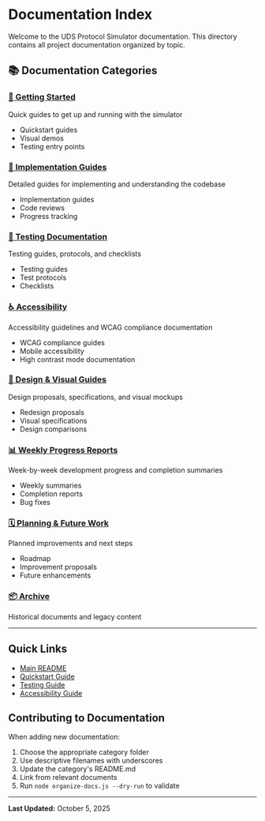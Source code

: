 # Documentation Index

Welcome to the UDS Protocol Simulator documentation. This directory contains all project documentation organized by topic.

## 📚 Documentation Categories

### [🚀 Getting Started](./getting-started/)
Quick guides to get up and running with the simulator
- Quickstart guides
- Visual demos
- Testing entry points

### [📖 Implementation Guides](./guides/)
Detailed guides for implementing and understanding the codebase
- Implementation guides
- Code reviews
- Progress tracking

### [🧪 Testing Documentation](./testing/)
Testing guides, protocols, and checklists
- Testing guides
- Test protocols
- Checklists

### [♿ Accessibility](./accessibility/)
Accessibility guidelines and WCAG compliance documentation
- WCAG compliance guides
- Mobile accessibility
- High contrast mode documentation

### [🎨 Design & Visual Guides](./design/)
Design proposals, specifications, and visual mockups
- Redesign proposals
- Visual specifications
- Design comparisons

### [📊 Weekly Progress Reports](./reports/weekly/)
Week-by-week development progress and completion summaries
- Weekly summaries
- Completion reports
- Bug fixes

### [🗓️ Planning & Future Work](./planning/)
Planned improvements and next steps
- Roadmap
- Improvement proposals
- Future enhancements

### [📦 Archive](./archive/)
Historical documents and legacy content

---

## Quick Links

- [Main README](../README.md)
- [Quickstart Guide](./getting-started/QUICKSTART.md)
- [Testing Guide](./testing/START_TESTING_HERE.md)
- [Accessibility Guide](./accessibility/ACCESSIBILITY_GUIDE.md)

## Contributing to Documentation

When adding new documentation:
1. Choose the appropriate category folder
2. Use descriptive filenames with underscores
3. Update the category's README.md
4. Link from relevant documents
5. Run `node organize-docs.js --dry-run` to validate

---

**Last Updated:** October 5, 2025
